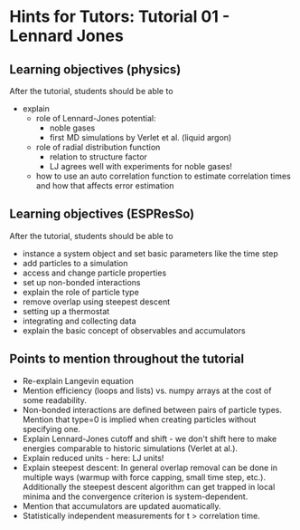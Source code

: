 # Hints for Tutors: Tutorial 01 - Lennard Jones

## Learning objectives (physics)

After the tutorial, students should be able to 

* explain
    * role of Lennard-Jones potential:
      * noble gases
      * first MD simulations by Verlet et al. (liquid argon)
    * role of radial distribution function
      * relation to structure factor
      * LJ agrees well with experiments for noble gases!
    * how to use an auto correlation function to estimate correlation times and how that affects error estimation


## Learning objectives (ESPResSo)

After the tutorial, students should be able to 

* instance a system object and set basic parameters like the time step
* add particles to a simulation
* access and change particle properties
* set up non-bonded interactions
* explain the role of particle type
* remove overlap using steepest descent
* setting up a thermostat
* integrating and collecting data
* explain the basic concept of observables and accumulators

## Points to mention throughout the tutorial

* Re-explain Langevin equation
* Mention efficiency (loops and lists) vs. numpy arrays at the cost of some readability.
* Non-bonded interactions are defined between pairs of particle types.
  Mention that type=0 is implied when creating particles without specifying one.
* Explain Lennard-Jones cutoff and shift - we don't shift here to make energies comparable to historic simulations (Verlet at al.).
* Explain reduced units - here: LJ units!
* Explain steepest descent: In general overlap removal can
  be done in multiple ways (warmup with force capping, 
  small time step, etc.).
  Additionally the steepest descent algorithm can get trapped in local minima and the convergence criterion is system-dependent.
* Mention that accumulators are updated auomatically.
* Statistically independent measurements for t > correlation time.
